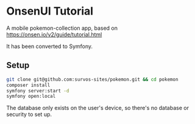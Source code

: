 # OnsenUI Tutorial

A mobile pokemon-collection app, based on https://onsen.io/v2/guide/tutorial.html

It has been converted to Symfony.

## Setup

```bash
git clone git@github.com:survos-sites/pokemon.git && cd pokemon
composer install
symfony server:start -d
symfony open:local
```

The database only exists on the user's device, so there's no database or security to set up.



